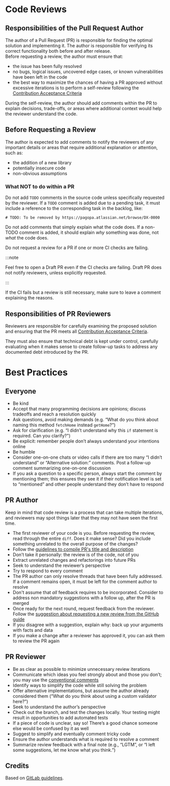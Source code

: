 # Code Reviews

## Responsibilities of the Pull Request Author

The author of a Pull Request (PR) is responsible for finding the optimal
solution and implementing it. The author is responsible for verifying its
correct functionality both before and after release.  
Before requesting a review, the author must ensure that:

- the issue has been fully resolved
- no bugs, logical issues, uncovered edge cases, or known vulnerabilities have
  been left in the code
- the best way to maximize the chances of having a PR approved without excessive
  iterations is to perform a self-review following the
  [Contribution Acceptance Criteria](../acceptance-criteria.md)

During the self-review, the author should add comments within the PR to explain
decisions, trade-offs, or areas where additional context would help the reviewer
understand the code.

## Before Requesting a Review

The author is expected to add comments to notify the reviewers of any important
details or areas that require additional explanation or attention, such as:

- the addition of a new library
- potentially insecure code
- non-obvious assumptions

### What NOT to do within a PR

Do not add `TODO` comments in the source code unless specifically requested by
the reviewer. If a `TODO` comment is added due to a pending task, it must
include a reference to the corresponding task in the backlog, like:

```
# TODO: To be removed by https://pagopa.atlassian.net/browse/DX-0000
```

Do not add comments that simply explain what the code does. If a non-TODO
comment is added, it should explain _why_ something was done, not _what_ the
code does.

Do not request a review for a PR if one or more CI checks are failing.

:::note

Feel free to open a Draft PR even if the CI checks are failing. Draft PR does
not notify reviewers, unless explicitly requested.

:::

If the CI fails but a review is still necessary, make sure to leave a comment
explaining the reasons.

## Responsibilities of PR Reviewers

Reviewers are responsible for carefully examining the proposed solution and
ensuring that the PR meets all
[Contribution Acceptance Criteria](../acceptance-criteria.md).

They must also ensure that technical debt is kept under control, carefully
evaluating when it makes sense to create follow-up tasks to address any
documented debt introduced by the PR.

# Best Practices

## Everyone

- Be kind
- Accept that many programming decisions are opinions; discuss tradeoffs and
  reach a resolution quickly
- Ask questions, avoid making demands (e.g. “What do you think about naming this
  method `fetchHome` instead `getHome`?”)
- Ask for clarification (e.g. “I didn’t understand why this `if` statement is
  required. Can you clarify?")
- Be explicit: remember people don’t always understand your intentions online
- Be humble
- Consider one-on-one chats or video calls if there are too many “I didn’t
  understand” or “Alternative solution:” comments. Post a follow-up comment
  summarizing one-on-one discussion
- If you ask a question to a specific person, always start the comment by
  mentioning them; this ensures they see it if their notification level is set
  to “mentioned” and other people understand they don’t have to respond

## PR Author

Keep in mind that code review is a process that can take multiple iterations,
and reviewers may spot things later that they may not have seen the first time.

- The first reviewer of your code is you. Before requesting the review, read
  through the entire `diff`. Does it make sense? Did you include something
  unrelated to the overall purpose of the changes?
- Follow the
  [guidelines to compile PR's title and description](../format.md#format-for-pull-requests)
- Don’t take it personally: the review is of the code, not of you
- Extract unrelated changes and refactorings into future PRs
- Seek to understand the reviewer’s perspective
- Try to respond to every comment
- The PR author can only resolve threads that have been fully addressed. If a
  comment remains open, it must be left for the comment author to resolve
- Don't assume that _all_ feedback requires to be incorporated. Consider to
  address non mandatory suggestions with a follow up, after the PR is merged
- Once ready for the next round, request feedback from the reviewer. Follow the
  [suggestion about requesting a new review from the GitHub guide](https://docs.github.com/en/pull-requests/collaborating-with-pull-requests/proposing-changes-to-your-work-with-pull-requests/requesting-a-pull-request-review#requesting-reviews-from-collaborators-and-organization-members)
- If you disagree with a suggestion, explain why: back up your arguments with
  facts and data
- If you make a change after a reviewer has approved it, you can ask them to
  review the PR again

## PR Reviewer

- Be as clear as possible to minimize unnecessary review iterations
- Communicate which ideas you feel strongly about and those you don’t; you may
  use the [conventional comments](conventional-comments.md)
- Identify ways to simplify the code while still solving the problem
- Offer alternative implementations, but assume the author already considered
  them (“What do you think about using a custom validator here?”)
- Seek to understand the author’s perspective
- Check out the branch, and test the changes locally. Your testing might result
  in opportunities to add automated tests
- If a piece of code is unclear, say so! There’s a good chance someone else
  would be confused by it as well
- Suggest to simplify and eventually comment tricky code
- Ensure the author understands what is required to resolve a comment
- Summarize review feedback with a final note (e.g., “LGTM”, or “I left some
  suggestions, let me know what you think.”)

## Credits

Based on
[GitLab guidelines](https://docs.gitlab.com/development/code_review/#getting-your-merge-request-reviewed-approved-and-merged).
